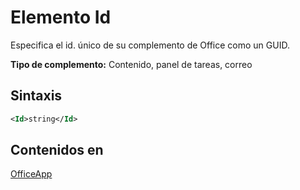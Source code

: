 # <a name="id-element"></a>Elemento Id

Especifica el id. único de su complemento de Office como un GUID.

**Tipo de complemento:** Contenido, panel de tareas, correo

## <a name="syntax"></a>Sintaxis

```XML
<Id>string</Id>
```

## <a name="contained-in"></a>Contenidos en

[OfficeApp](officeapp.md)

